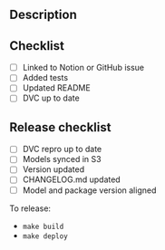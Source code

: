 ## Description

## Checklist

- [ ] Linked to Notion or GitHub issue
- [ ] Added tests
- [ ] Updated README
- [ ] DVC up to date

## Release checklist

- [ ] DVC repro up to date
- [ ] Models synced in S3
- [ ] Version updated
- [ ] CHANGELOG.md updated
- [ ] Model and package version aligned

To release:

* `make build`
* `make deploy`
